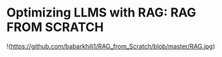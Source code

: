 # Optimizing LLMS with RAG: RAG FROM SCRATCH


!(https://github.com/babarkhilj1/RAG_from_Scratch/blob/master/RAG.jpg)

